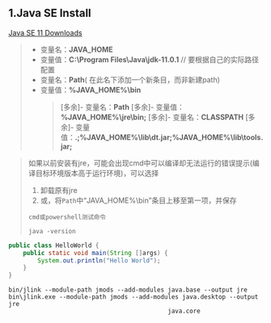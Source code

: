 ## 1.Java SE Install

[Java SE 11 Downloads](https://www.oracle.com/technetwork/java/javase/downloads/index.html)

> - 变量名：**JAVA_HOME**
> - 变量值：**C:\Program Files\Java\jdk-11.0.1**        // 要根据自己的实际路径配置
> - 变量名：**Path**( 在此名下添加一个新条目，而非新建path)
> - 变量值：**%JAVA_HOME%\bin**
>   > [多余]- 变量名：**Path**
>   > [多余]- 变量值：**%JAVA_HOME%\jre\bin;**
>   > [多余]- 变量名：**CLASSPATH**
>   > [多余]- 变量值：**.;%JAVA_HOME%\lib\dt.jar;%JAVA_HOME%\lib\tools.jar;**

> 如果以前安装有jre，可能会出现cmd中可以编译却无法运行的错误提示(编译目标环境版本高于运行环境)，可以选择
> 1. 卸载原有jre
> 2. 或，将`Path`中“JAVA_HOME%\bin”条目上移至第一项，并保存
> ```
> cmd或powershell测试命令
> 
> java -version
> ```

```java
public class HelloWorld {
    public static void main(String []args) {
        System.out.println("Hello World");
    }
}
```

```
bin/jlink --module-path jmods --add-modules java.base --output jre
bin\jlink.exe --module-path jmods --add-modules java.desktop --output jre
                                            java.core
```
